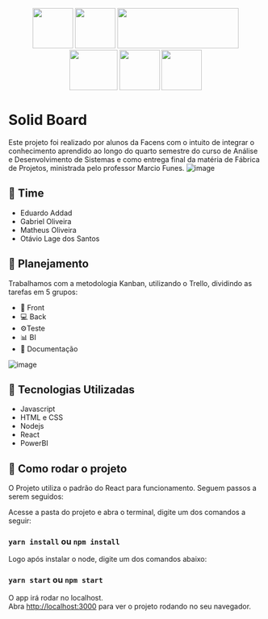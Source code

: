 <p align="center">
  <img width="80" height="80" src="https://user-images.githubusercontent.com/63686965/144715482-8bf48753-dc73-4256-8888-e4d426c61306.png">
  <img width="80" height="80" src="https://user-images.githubusercontent.com/63686965/144730263-ce286101-ff8b-43ae-8ae4-9e34ffca342a.png">
  <img width="240" height="80" src="https://user-images.githubusercontent.com/63686965/144730198-5beca268-1bd0-4bf9-9181-a0016ea3d794.png">
  <img width="95" height="80" src="https://user-images.githubusercontent.com/63686965/144730300-2487e01a-ae72-4e76-9597-feaf12140e27.png">
  <img width="80" height="80" src="https://user-images.githubusercontent.com/63686965/144729989-e3c262e4-7f93-425a-a734-2e799f3509bc.png">
  <img width="80" height="80" src="https://user-images.githubusercontent.com/63686965/144715482-8bf48753-dc73-4256-8888-e4d426c61306.png">
</p>

# Solid Board
Este projeto foi realizado por alunos da Facens com o intuito de integrar o conhecimento aprendido ao longo do quarto semestre do curso de Análise e Desenvolvimento de Sistemas e como entrega final da matéria de Fábrica de Projetos, ministrada pelo professor Marcio Funes.
![image](https://user-images.githubusercontent.com/63686965/144715154-dc7458f1-10b9-4627-ab07-98881eb73b68.png)

## :metal: Time
- Eduardo Addad
- Gabriel Oliveira
- Matheus Oliveira
- Otávio Lage dos Santos

## :date: Planejamento
Trabalhamos com a metodologia Kanban, utilizando o Trello, dividindo as tarefas em 5 grupos:
- 🎨 Front
- 💻 Back
- ⚙️Teste
- 📊 BI
- 📔 Documentação

![image](https://user-images.githubusercontent.com/63686965/144714848-2b677af1-9a45-41b3-a210-8ec073ab8d59.png)


## :date: Tecnologias Utilizadas
- Javascript
- HTML e CSS
- Nodejs
- React
- PowerBI



## 🔨 Como rodar o projeto

O Projeto utiliza o padrão do React para funcionamento. Seguem passos a serem seguidos:

Acesse a pasta do projeto e abra o terminal, digite um dos comandos a seguir:
### `yarn install` ou `npm install`

Logo após instalar o node, digite um dos comandos abaixo:
### `yarn start` ou `npm start`

O app irá rodar no localhost.\
Abra [http://localhost:3000](http://localhost:3000) para ver o projeto rodando no seu navegador.


